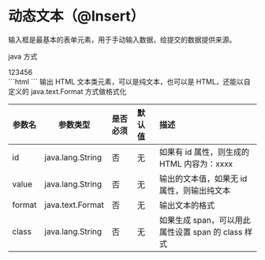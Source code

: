 # 动态文本（@Insert）
输入框是最基本的表单元素，用于手动输入数据，给提交的数据提供来源。

java 方式
<div>123456</div>
```html
<span jwcid="@Insert" value="ognl:info.SERIAL_NUMBER" />
```
输出 HTML 文本类元素，可以是纯文本，也可以是 HTML，还能以自定义的 java.text.Format 方式做格式化

|参数名	 |  参数类型	     | 是否必须|	默认值|      描述  |
|---	|  ---      	    | :----  |	:---   |:---  |
|id	    |  java.lang.String	|  否  	 |   无	    | 如果有 id 属性，则生成的 HTML 内容为：<span id="id">xxxx</sapn>  |
|value	|  java.lang.String	|  否    |	 无  	| 输出的文本值，如果无 id 属性，则输出纯文本  |
|format	|  java.text.Format	|  否    |	 无  	| 输出文本的格式  |
|class	|  java.lang.String	|  否    |	 无  	| 如果生成 span，可以用此属性设置 span 的 class 样式  |